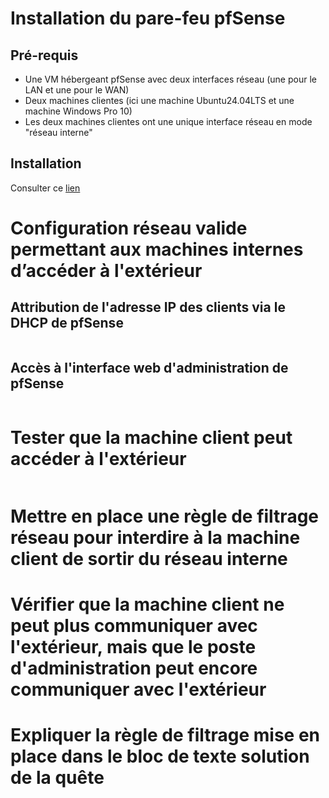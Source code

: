 # Installation du pare-feu pfSense

## Pré-requis

- Une VM hébergeant pfSense avec deux interfaces réseau (une pour le LAN et une pour le WAN)  
- Deux machines clientes (ici une machine Ubuntu24.04LTS et une machine Windows Pro 10)  
- Les deux machines clientes ont une unique interface réseau en mode "réseau interne"  

## Installation

Consulter ce [lien](https://www.it-connect.fr/installation-de-pfsense%EF%BB%BF/)

# Configuration réseau valide permettant aux machines internes d’accéder à l'extérieur

## Attribution de l'adresse IP des clients via le DHCP de pfSense

![]()

## Accès à l'interface web d'administration de pfSense

![]()

# Tester que la machine client peut accéder à l'extérieur

![]()

# Mettre en place une règle de filtrage réseau pour interdire à la machine client de sortir du réseau interne



# Vérifier que la machine client ne peut plus communiquer avec l'extérieur, mais que le poste d'administration peut encore communiquer avec l'extérieur



# Expliquer la règle de filtrage mise en place dans le bloc de texte solution de la quête
